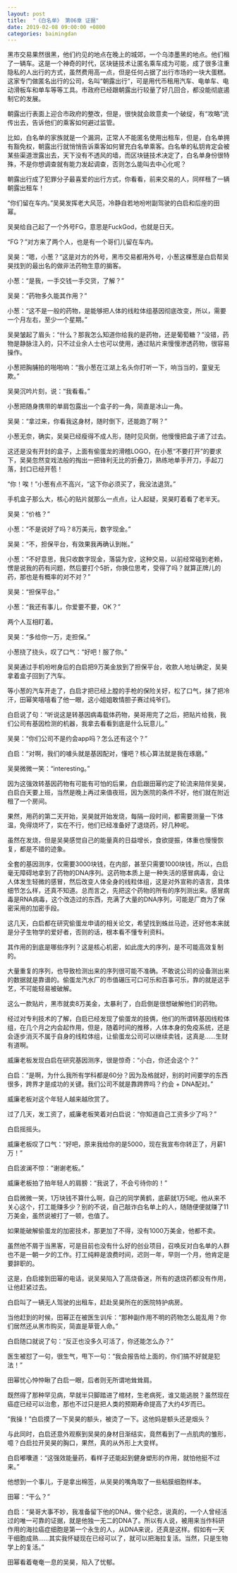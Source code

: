 ```yaml
---
layout: post
title:  "《白名单》 第06章 证据"
date: 2019-02-08 09:00:00 +0800
categories: baimingdan
---
```

黑市交易果然很黑，他们约见的地点在晚上的城郊，一个乌漆墨黑的地点。他们租了一辆车。这是一个神奇的时代，区块链技术让匿名乘车成为可能，成了很多注重隐私的人出行的方式，虽然费用高一点，但是任何占据了出行市场的一块大蛋糕。这家专门做匿名出行的公司，名叫“朝露出行”，可是用代币租用汽车、电单车、电动滑板车和单车等等工具。市政府已经跟朝露出行较量了好几回合，都没能彻底遏制它的发展。

朝露出行表面上迎合市政府的整改，但是，很快就会故意卖一个破绽，有“攻略”流传出去，告诉他们的乘客如何避过监管。

比如，白名单的家族就是一个漏洞，正常人不能匿名使用出租车，但是，白名单拥有豁免权，朝露出行就悄悄告诉乘客如何冒充白名单乘客。白名单的私钥肯定会被某些渠道泄露出去，天下没有不透风的墙，而区块链技术决定了，白名单身份很特殊，不是你想调查就有能力发起调查，否则怎么能叫去中心化呢？

朝露出行成了犯罪分子最喜爱的出行方式，你看看，前来交易的人，同样租了一辆朝露出租车！

“你们留在车内。”吴昊发挥老大风范，冷静自若地吩咐副驾驶的白启和后座的田幂。

吴昊给自己起了一个外号FG，意思是FuckGod，也就是日天。

“FG？”对方来了两个人，也是有一个哥们儿留在车内。

吴昊：“嗯，小葱？”这是对方的外号，黑市交易都用外号，小葱这棵葱是白启帮吴昊找到的最出名的做非法药物生意的掮客。

小葱：“是我，一手交钱一手交货，了解？”

吴昊：“药物多久能其作用？”

小葱：“这不是一般的药物，是能够把人体的线粒体组基因彻底改变，所以，需要一个月左右，至少一个星期。”

吴昊皱起了眉头：“什么？那我怎么知道你给我的是药物，还是葡萄糖？”没错，药物是静脉注入的，只不过业余人士也可以使用，通过贴片来慢慢渗透药物，很容易操作。

小葱把胸脯拍的啪啪响：“我小葱在江湖上名头你打听一下，响当当的，童叟无欺。”

吴昊沉吟片刻，说：“我看看。”

小葱把随身携带的单肩包露出一个盒子的一角，简直是冰山一角。

吴昊：“拿过来，你看我这身材，随时倒下，还能跑了啊？”

小葱无奈，确实，吴昊已经瘦得不成人形，随时见风倒，他慢慢把盒子递了过去。

这还是没有开封的盒子，上面有偷蛋龙的滑稽LOGO，在小葱“不要打开”的要求下，吴昊忽然变戏法般的掏出一把锋利无比的折叠刀，熟练地单手开刀，手起刀落，封口已经开苞！

“你！唉！”小葱有点不高兴，“这下你必须买了，我没法退货。”

手机盒子那么大，核心的贴片就那么一点点，让人起疑，吴昊盯着看了老半天。

吴昊：“价格？”

小葱：“不是说好了吗？8万美元，数字现金。”

吴昊：“不，担保平台，有效果我再确认到帐。”

小葱：“不好意思，我只收数字现金，落袋为安，这种交易，以前经常碰到老赖，愣是说我的药有问题，然后要打个5折，你换位思考，受得了吗？就算正牌儿的药，那也是有概率的对不对？”

吴昊：“担保平台。”

小葱：“我还有事儿，你爱要不要，OK？”

两个人互相盯着。

吴昊：“多给你一万，走担保。”

小葱挠了挠头，叹了口气：“好吧！服了你。”

吴昊通过手机吩咐身后的白启把9万美金放到了担保平台，收款人地址确定，吴昊拿着盒子回到了汽车。

等小葱的汽车开走了，白启才把已经上膛的手枪的保险关好，松了口气，抹了把冷汗，田幂笑嘻嘻看了他一眼，这小姐姐敢情胆子赛过纯爷们。

白启说了句：“听说这是转基因病毒载体药物，昊哥用完了之后，把贴片给我，我们公司有基因检测的机器，我拿去看看到底是什么玩意儿。”

吴昊：“你们公司不是约会app吗？怎么还有这个？”

白启：“对啊，我们的噱头就是基因配对，懂吧？核心算法就是我在琢磨。”

吴昊微微一笑：“interesting。”

因为这强效转基因药物有可能有可怕的后果，白启跟田幂约定了轮流来陪伴吴昊，白启白天要上班，当然是晚上再过来值夜班，因为医院的条件不好，他们就在附近租了一个房间。

果然，用药的第二天开始，吴昊就开始发烧，每隔一段时间，都需要测量一下体温，免得烧坏了，实在不行，他们已经准备好了退烧药，好几种呢。

虽然在发烧，但是吴昊感觉自己的能量真的日益增长，食欲提振，体重也慢慢恢复，都是不错的迹象。

全套的基因测序，仅需要3000块钱，在内部，甚至只需要1000块钱，所以，白启毫无障碍地拿到了药物的DNA序列。这药物本质上是一种失活的感冒病毒，会让人体发生轻微的感冒，然后改变人体全身的线粒体组，这是对外宣称的语言，具体细节怎么样，还真不知道。总而言之，先把这个药物的所有的序列测出来。感冒病毒是RNA病毒，这个改造过的东西，充满了大量的DNA序列，可能是厂商为了保密采用的加密手段。

这几天，白启都在研究偷蛋龙申请的相关论文，希望找到蛛丝马迹，还好他本来就是分子生物学的爱好者，否则的话，根本看不懂专利资料。

其作用的到底是哪些序列？这是核心机密，如此庞大的序列，是不可能高效复制的。

大量重复的序列，也导致检测出来的序列很可能不准确。不敢说公司的设备测出来的数据就是靠谱的。偷蛋龙汽水厂的市值碾压可口可乐和百事可乐，靠的就是这手艺，不可能轻易被破解。

这么一款贴片，黑市就卖8万美金，太暴利了，白启倒是很想破解他们的药物。

经过对专利技术的了解，白启已经发现了偷蛋龙的技俩，他们的所谓转基因线粒体组，在几个月之内会起作用，但是，随着时间的推移，人体本身的免疫系统，还是会逐步消灭不属于自身的线粒体组，让偷蛋龙公司可以继续卖钱，这真是……生财有道啊。

威廉老板发现白启在研究基因测序，很是惊奇：“小白，你还会这个？”

白启：“是啊，为什么我所有学科都是60分？因为及格就好，别的时间要学的东西很多，跨界才是成功的关键。我们公司不就是靠跨界吗？约会 + DNA配对。”

威廉老板对这个年轻人越来越欣赏了。

过了几天，发工资了，威廉老板笑着对白启说：“你知道自己工资多少了吗？”

白启摇摇头。

威廉老板叹了口气：“好吧，原来我给你的是5000，现在我宣布你转正了，月薪1万！”

白启波澜不惊：“谢谢老板。”

威廉老板拍了拍年轻人的肩膀：“我说了，不会亏待你的！”

白启微微一笑，1万块钱不算什么啊，自己的同学黄鹤，底薪就1万5呢。他从来不关心这个，打工能赚多少？别的不说，自己敲诈白名单上的人，随随便便就赚了11万美金，虽然说被打了一顿，也值了。

如果能破解偷蛋龙的加密技术，那更加了不得，没有1000万美金，他都不卖。

虽然他不屑于当黑客，可是目前也没有什么好的创业项目，召唤反对白名单的人群也不是一朝一夕的工作。打工纯粹是浪费时间，迟则一年，早则一个月，他肯定是要辞职的。

这是，白启接到田幂的电话，说吴昊陷入了高烧昏迷，所有的退烧药都没有作用，让他赶紧过去。

白启叫了一辆无人驾驶的出租车，赶赴吴昊所在的医院特护病房。

当他赶到的时候，田幂正在被医生训斥：“那种副作用不明的药物怎么能乱用？你们居然还从黑市购买，简直是草菅人命。”

白启随口就说了句：“反正也没多久可活了，你还能怎么办？”

医生被怼了一句，很生气，甩下一句：“我会报告给上面的，你们搞不好就是犯法！”

田幂忧心忡忡瞅了白启一眼，后者则无所谓地耸耸肩。

既然得了那种罕见病，早就半只脚踏进了棺材，生老病死，谁又能逃脱？虽然现在癌症已经可以治愈，那也不过只是把人类的预期寿命提高了大约4岁而已。

“我操！”白启摸了一下吴昊的额头，被烫了一下。这他妈是额头还是烟头？

与此同时，白启还意外观察到吴昊的身材日渐结实，竟然看到了一点肌肉的雏形，噫？白启拉开吴昊的胸口，果然，真的从外形上大变样。

白启嘟囔道：“这强效能量药，看样子还能起到健身塑形的作用，就怕他挺不过来。”

他想到一个事儿，于是拿出棉签，从吴昊的嘴角取了一些粘膜细胞样本。

田幂：“干么？”

白启：“昊哥大事不妙，我准备留下他的DNA，做个纪念，说真的，一个人曾经活过的唯一可靠的证据，就是他独一无二的DNA了。所以有人说，被用来当作科研作用的海拉癌症细胞是第一个永生的人，从DNA来说，还真是这样。假如有一天干细胞成熟……其实我怀疑现在已经可以了，就可以把海拉复活。当然，只是生物学上的复活。”

田幂看着奄奄一息的吴昊，陷入了忧郁。

